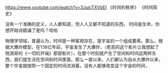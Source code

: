 https://www.youtube.com/watch?v=3JuicTXVbEI 《时间的秩序》
《时间简史》

没有一个准确的定义，人人都知道，但人人又都不知道的东西。   时间是生命，你想开始诗朗诵了是吗？哈哈

物理学领域，普遍认为，时间是一种客观存在，是宇宙的一个组成要素。那么，根据大爆炸模型，在138亿年前，宇宙发生了大爆炸，（老高的这个影片让我想起了晓涵哥的《一切的开端》那部影片），在那个时刻就产生了空间和时间这两样东西，我们就生活在空间和时间里面。那么一直以来，人们都认为自从大爆炸以来，整个宇宙就按照一个固定的时间流淌着。没有人能够改变这个宇宙的时间，



